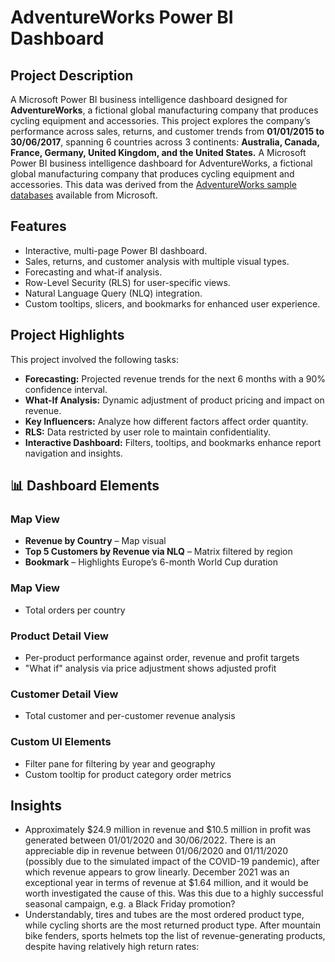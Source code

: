 # AdventureWorks Power BI Dashboard

## Project Description
A Microsoft Power BI business intelligence dashboard designed for **AdventureWorks**, a fictional global manufacturing company that produces cycling equipment and accessories. This project explores the company’s performance across sales, returns, and customer trends from **01/01/2015 to 30/06/2017**, spanning 6 countries across 3 continents:
**Australia, Canada, France, Germany, United Kingdom, and the United States.**
A Microsoft Power BI business intelligence dashboard for AdventureWorks, a fictional global manufacturing company that produces cycling equipment and accessories.
This data was derived from the [AdventureWorks sample databases](https://drive.google.com/drive/folders/1evNA3oT4vTgGGTYEmuAqQFJc-sH_WRzr?usp=sharing) available from Microsoft. 

## Features
* Interactive, multi-page Power BI dashboard.
* Sales, returns, and customer analysis with multiple visual types.
* Forecasting and what-if analysis.
* Row-Level Security (RLS) for user-specific views.
* Natural Language Query (NLQ) integration.
* Custom tooltips, slicers, and bookmarks for enhanced user experience.

## Project Highlights
  This project involved the following tasks:
  * **Forecasting:** Projected revenue trends for the next 6 months with a 90% confidence interval.
  * **What-If Analysis:** Dynamic adjustment of product pricing and impact on revenue.
  * **Key Influencers:** Analyze how different factors affect order quantity.
  * **RLS:** Data restricted by user role to maintain confidentiality.
  * **Interactive Dashboard:** Filters, tooltips, and bookmarks enhance report navigation and insights.

## 📊 Dashboard Elements
 ### Map View
  * **Revenue by Country** – Map visual
  * **Top 5 Customers by Revenue via NLQ** – Matrix filtered by region
 *  **Bookmark** – Highlights Europe’s 6-month World Cup duration

 ### Map View
 * Total orders per country
 ### Product Detail View
* Per-product performance against order, revenue and profit targets
* "What if" analysis via price adjustment shows adjusted profit
 ### Customer Detail View
 * Total customer and per-customer revenue analysis
 ### Custom UI Elements
* Filter pane for filtering by year and geography
* Custom tooltip for product category order metrics

## Insights
* Approximately $24.9 million in revenue and $10.5 million in profit was generated between 01/01/2020 and 30/06/2022. There is an appreciable dip in revenue between 01/06/2020 and 01/11/2020 (possibly due to the simulated impact of the COVID-19 pandemic), after which revenue appears to grow linearly. December 2021 was an exceptional year in terms of revenue at $1.64 million, and it would be worth investigated the cause of this. Was this due to a highly successful seasonal campaign, e.g. a Black Friday promotion?
* Understandably, tires and tubes are the most ordered product type, while cycling shorts are the most returned product type. After mountain bike fenders, sports helmets top the list of revenue-generating products, despite having relatively high return rates:




